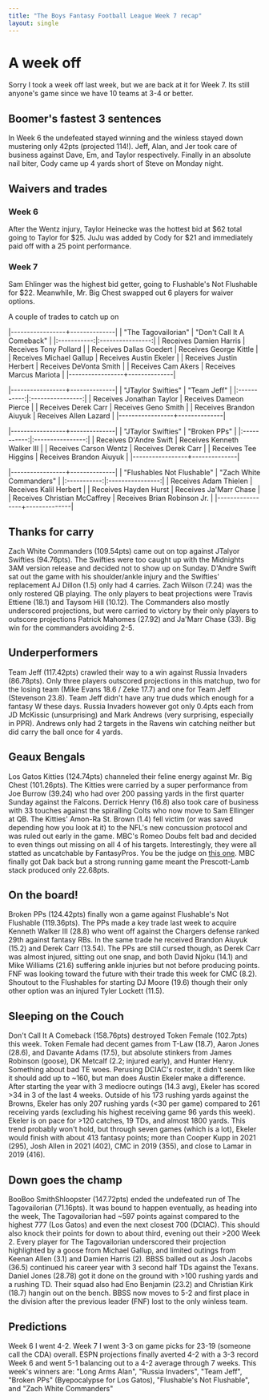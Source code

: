 ```yaml
---
title: "The Boys Fantasy Football League Week 7 recap"
layout: single
---
```


# A week off

Sorry I took a week off last week, but we are back at it for Week 7. Its still anyone's game since we have 10 teams at 3-4 or better. 

## Boomer's fastest 3 sentences

In Week 6 the undefeated stayed winning and the winless stayed down mustering only 42pts (projected 114!). Jeff, Alan, and Jer took care of business against Dave, Em, and Taylor respectively. Finally in an absolute nail biter, Cody came up 4 yards short of Steve on Monday night.

## Waivers and trades

### Week 6

After the Wentz injury, Taylor Heinecke was the hottest bid at $62 total going to Taylor for $25. JuJu was added by Cody for $21 and immediately paid off with a 25 point performance.

### Week 7

Sam Ehlinger was the highest bid getter, going to Flushable's Not Flushable for $22. Meanwhile, Mr. Big Chest swapped out 6 players for waiver options.

A couple of trades to catch up on

|-----------------+--------------|
| "The Tagovailorian" | "Don't Call It A Comeback" |
|:-----------:|:----------------:|
| Receives Damien Harris | Receives Tony Pollard |
| Receives Dallas Goedert | Receives George Kittle |
| Receives Michael Gallup | Receives Austin Ekeler |
| Receives Justin Herbert | Receives DeVonta Smith |
| Receives Cam Akers | Receives Marcus Mariota |
|-----------------+--------------|

|-----------------+--------------|
| "JTaylor Swifties" | "Team Jeff" |
|:-----------:|:----------------:|
| Receives Jonathan Taylor | Receives Dameon Pierce |
| Receives Derek Carr | Receives Geno Smith |
| Receives Brandon Aiuyuk | Receives Allen Lazard |
|-----------------+--------------|

|-----------------+--------------|
| "JTaylor Swifties" | "Broken PPs" |
|:-----------:|:----------------:|
| Receives D'Andre Swift | Receives Kenneth Walker III |
| Receives Carson Wentz | Receives Derek Carr |
| Receives Tee Higgins | Receives Brandon Aiuyuk |
|-----------------+--------------|

|-----------------+--------------|
| "Flushables Not Flushable" | "Zach White Commanders" |
|:-----------:|:----------------:|
| Receives Adam Thielen | Receives Kalil Herbert |
| Receives Hayden Hurst | Receives Ja'Marr Chase |
| Receives Christian McCaffrey | Receives Brian Robinson Jr. |
|-----------------+--------------|

## Thanks for carry

Zach White Commanders (109.54pts)  came out on top against JTalyor Swifties (94.76pts). The Swifties were too caught up with the Midnights 3AM version release and decided not to show up on Sunday. D'Andre Swift sat out the game with his shoulder/ankle injury and the Swifties' replacement AJ Dillon (1.5) only had 4 carries. Zach Wilson (7.24) was the only rostered QB playing. The only players to beat projections were Travis Ettiene (18.1) and Taysom Hill (10.12). The Commanders also mostly underscored projections, but were carried to victory by their only players to outscore projections Patrick Mahomes (27.92) and Ja'Marr Chase (33). Big win for the commanders avoiding 2-5.

## Underperformers

Team Jeff (117.42pts) crawled their way to a win against Russia Invaders (86.78pts). Only three players outscored projections in this matchup, two for the losing team (Mike Evans 18.6 / Zeke 17.7) and one for Team Jeff (Stevenson 23.8). Team Jeff didn't have any true duds which enough for a fantasy W these days. Russia Invaders however got only 0.4pts each from JD McKissic (unsurprising) and Mark Andrews (very surprising, especially in PPR). Andrews only had 2 targets in the Ravens win catching neither but did carry the ball once for 4 yards.

## Geaux Bengals

Los Gatos Kitties (124.74pts) channeled their feline energy against Mr. Big Chest (101.26pts). The Kitties were carried by a super performance from Joe Burrow (39.24) who had over 200 passing yards in the first quarter Sunday against the Falcons. Derrick Henry (16.8) also took care of business with 33 touches against the spiralling Colts who now move to Sam Ellinger at QB. The Kitties' Amon-Ra St. Brown (1.4) fell victim (or was saved depending how you look at it) to the NFL's new concussion protocol and was ruled out early in the game. MBC's Romeo Doubs felt bad and decided to even things out missing on all 4 of his targets. Interestingly, they were all statted as uncatchable by FantasyPros. You be the judge on [this one](https://www.nfl.com/videos/romeo-doubs-drops-rodgers-pivotal-fourth-down-pass-in-fourth-quarter). MBC finally got Dak back but a strong running game meant the Prescott-Lamb stack produced only 22.68pts.

## On the board!

Broken PPs (124.42pts) finally won a game against Flushable's Not Flushable (119.36pts). The PPs made a key trade last week to acquire Kenneth Walker III (28.8) who went off against the Chargers defense ranked 29th against fantasy RBs. In the same trade he received Brandon Aiuyuk (15.2) and Derek Carr (13.54). The PPs are still cursed though, as Derek Carr was almost injured, sitting out one snap, and both David Njoku (14.1) and Mike Williams (21.6) suffering ankle injuries but not before producing points. FNF was looking toward the future with their trade this week for CMC (8.2). Shoutout to the Flushables for starting DJ Moore (19.6) though their only other option was an injured Tyler Lockett (11.5).

## Sleeping on the Couch

Don't Call It A Comeback (158.76pts) destroyed Token Female (102.7pts) this week. Token Female had decent games from T-Law (18.7), Aaron Jones (28.6), and Davante Adams (17.5), but absolute stinkers from James Robinson (goose), DK Metcalf (2.2; injured early), and Hunter Henry. Something about bad TE woes. Perusing DCIAC's roster, it didn't seem like it should add up to ~160, but man does Austin Ekeler make a difference. After starting the year with 3 mediocre outings (14.3 avg), Ekeler has scored >34 in 3 of the last 4 weeks. Outside of his 173 rushing yards against the Browns, Ekeler has only 207 rushing yards (<30 per game) compared to 261 receiving yards (excluding his highest receiving game 96 yards this week). Ekeler is on pace for >120 catches, 19 TDs, and almost 1800 yards. This trend probably won't hold, but through seven games (which is a lot), Ekeler would finish with about 413 fantasy points; more than Cooper Kupp in 2021 (295), Josh Allen in 2021 (402), CMC in 2019 (355), and close to Lamar in 2019 (416).

## Down goes the champ

BooBoo SmithShloopster (147.72pts) ended the undefeated run of The Tagovailorian (71.16pts). It was bound to happen eventually, as heading into the week, The Tagovailorian had ~597 points against compared to the highest 777 (Los Gatos) and even the next closest 700 (DCIAC). This should also knock their points for down to about third, evening out their >200 Week 2. Every player for The Tagovailorian underscored their projection highlighted by a goose from Michael Gallup, and limited outings from Keenan Allen (3.1) and Damien Harris (2). BBSS balled out as Josh Jacobs (36.5) continued his career year with 3 second half TDs against the Texans. Daniel Jones (28.78) got it done on the ground with >100 rushing yards and a rushing TD. Their squad also had Eno Benjamin (23.2) and Christian Kirk (18.7) hangin out on the bench. BBSS now moves to 5-2 and first place in the division after the previous leader (FNF) lost to the only winless team. 

## Predictions

Week 6 I went 4-2. Week 7 I went 3-3 on game picks for 23-19 (someone call the CDA) overall. ESPN projections finally averted 4-2 with a 3-3 record Week 6 and went 5-1 balancing out to a 4-2 average through 7 weeks. This week's winners are: "Long Arms Alan", "Russia Invaders", "Team Jeff", "Broken PPs" (Byepocalypse for Los Gatos), "Flushable's Not Flushable", and "Zach White Commanders"
